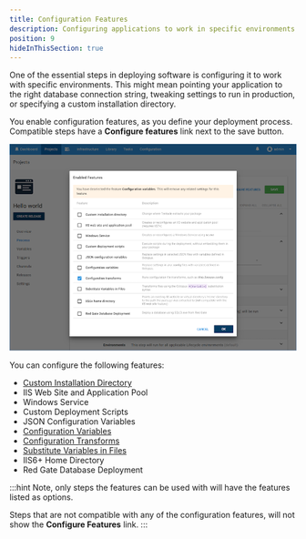 ```yaml
---
title: Configuration Features
description: Configuring applications to work in specific environments is an essential part of deploying applications with Octopus Deploy and this can include updating database connection strings and app settings.
position: 9
hideInThisSection: true
---
```


One of the essential steps in deploying software is configuring it to work with specific environments. This might mean pointing your application to the right database connection string, tweaking settings to run in production, or specifying a custom installation directory.

You enable configuration features, as you define your deployment process. Compatible steps have a **Configure features** link next to the save button.

![Configuration Transforms screenshot](configuration-transforms.png)

You can configure the following features:

- [Custom Installation Directory](/docs/deployment-process/configuration-features/custom-installation-directory.md)
- IIS Web Site and Application Pool
- Windows Service
- Custom Deployment Scripts
- JSON Configuration Variables
- [Configuration Variables](/docs/deployment-process/configuration-features/configuration-variables.md)
- [Configuration Transforms](/docs/deployment-process/configuration-features/configuration-transforms.md)
- [Substitute Variables in Files](/docs/deployment-process/configuration-features/substitute-variables-in-files.md)
- IIS6+ Home Directory
- Red Gate Database Deployment

:::hint
Note, only steps the features can be used with will have the features listed as options.

Steps that are not compatible with any of the configuration features, will not show the **Configure Features** link.
:::
